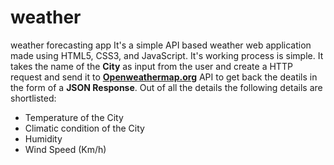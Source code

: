 # weather
weather forecasting app
It's a simple API based weather web application made using HTML5, CSS3, and JavaScript. It's working process is simple. It takes the name of the **City** as input from the user and create a HTTP request and send it to **[Openweathermap.org](openweathermap.org)** API to get back the deatils in the form of a **JSON Response**. Out of all the details the following details are shortlisted:
 - Temperature of the City
 - Climatic condition of the City
 - Humidity
 - Wind Speed (Km/h)
